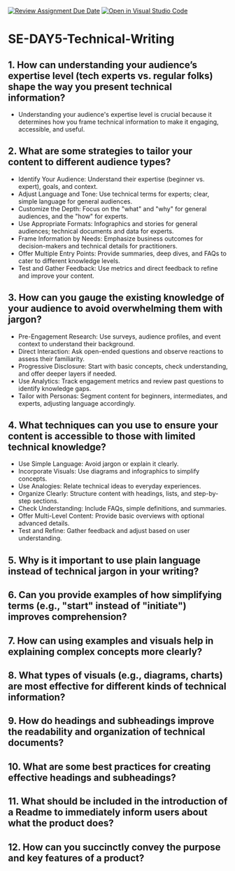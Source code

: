 [![Review Assignment Due Date](https://classroom.github.com/assets/deadline-readme-button-22041afd0340ce965d47ae6ef1cefeee28c7c493a6346c4f15d667ab976d596c.svg)](https://classroom.github.com/a/zsAR-pyY)
[![Open in Visual Studio Code](https://classroom.github.com/assets/open-in-vscode-2e0aaae1b6195c2367325f4f02e2d04e9abb55f0b24a779b69b11b9e10269abc.svg)](https://classroom.github.com/online_ide?assignment_repo_id=18456489&assignment_repo_type=AssignmentRepo)
# SE-DAY5-Technical-Writing
## 1. How can understanding your audience’s expertise level (tech experts vs. regular folks) shape the way you present technical information?
- Understanding your audience's expertise level is crucial because it determines how you frame technical information to make it engaging, accessible, and useful.

## 2. What are some strategies to tailor your content to different audience types?
- Identify Your Audience: Understand their expertise (beginner vs. expert), goals, and context.
- Adjust Language and Tone: Use technical terms for experts; clear, simple language for general audiences.
- Customize the Depth: Focus on the "what" and "why" for general audiences, and the "how" for experts.
- Use Appropriate Formats: Infographics and stories for general audiences; technical documents and data for experts.
- Frame Information by Needs: Emphasize business outcomes for decision-makers and technical details for practitioners.
- Offer Multiple Entry Points: Provide summaries, deep dives, and FAQs to cater to different knowledge levels.
- Test and Gather Feedback: Use metrics and direct feedback to refine and improve your content.

## 3. How can you gauge the existing knowledge of your audience to avoid overwhelming them with jargon?
- Pre-Engagement Research: Use surveys, audience profiles, and event context to understand their background.
- Direct Interaction: Ask open-ended questions and observe reactions to assess their familiarity.
- Progressive Disclosure: Start with basic concepts, check understanding, and offer deeper layers if needed.
- Use Analytics: Track engagement metrics and review past questions to identify knowledge gaps.
- Tailor with Personas: Segment content for beginners, intermediates, and experts, adjusting language accordingly.

## 4. What techniques can you use to ensure your content is accessible to those with limited technical knowledge?
- Use Simple Language: Avoid jargon or explain it clearly.
- Incorporate Visuals: Use diagrams and infographics to simplify concepts.
- Use Analogies: Relate technical ideas to everyday experiences.
- Organize Clearly: Structure content with headings, lists, and step-by-step sections.
- Check Understanding: Include FAQs, simple definitions, and summaries.
- Offer Multi-Level Content: Provide basic overviews with optional advanced details.
- Test and Refine: Gather feedback and adjust based on user understanding.

## 5. Why is it important to use plain language instead of technical jargon in your writing?

## 6. Can you provide examples of how simplifying terms (e.g., "start" instead of "initiate") improves comprehension?

## 7. How can using examples and visuals help in explaining complex concepts more clearly?

## 8. What types of visuals (e.g., diagrams, charts) are most effective for different kinds of technical information?

## 9. How do headings and subheadings improve the readability and organization of technical documents?

## 10. What are some best practices for creating effective headings and subheadings?

## 11. What should be included in the introduction of a Readme to immediately inform users about what the product does?

## 12. How can you succinctly convey the purpose and key features of a product?
